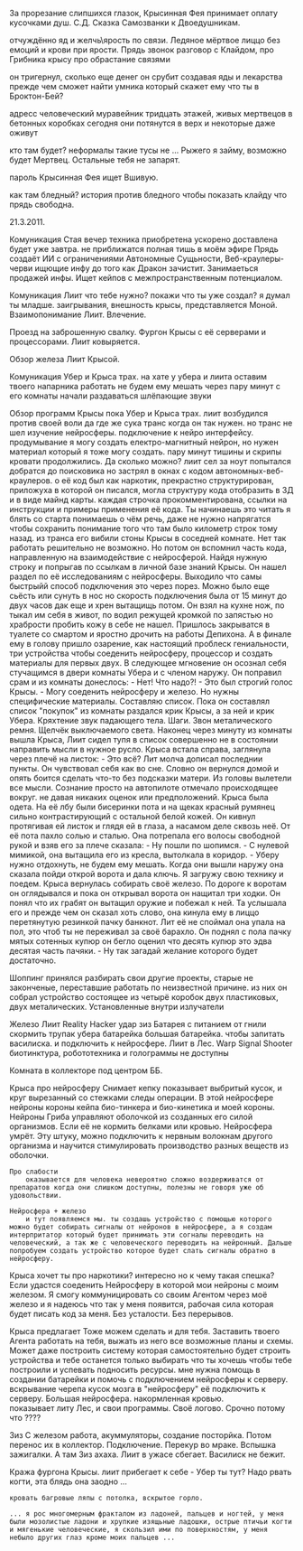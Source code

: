 За прорезание слипшихся глазок, Крысинная Фея принимает оплату кусочками душ.
С.Д. Сказка Самозванки к Двоедушникам.

отчуждённо
яд и желчь\ярость по связи.
Ледяное мёртвое лиццо без емоций и крови при ярости.
Прядь звонок разговор с Клайдом, про Грибника крысу про обрастание связями
<!-- я скоро валю из города с коммандой он может с нами и тогда станет моей -->
он тригернул, сколько еще денег он срубит создавая яды и лекарства прежде чем сможет найти умника который скажет ему что ты в Броктон-Бей?

адресс человеческий муравейник тридцать этажей, живых мертвецов в бетонных коробках
сегодня они потянутся в верх и некоторые даже оживут

кто там будет? неформалы такие тусы не ... Рыжего я займу, возможно будет Мертвец. Остальные тебя не запарят.

пароль Крысинная Фея ищет Вшивую.

как там бледный? 
история против бледного чтобы показать клайду что прядь свободна.

21.3.2011.

Комуникация Стая
	вечер техника приобретена ускорено доставлена будет уже завтра.
	не приближатся полная тишь в моём эфире
	Прядь создаёт ИИ с ограничениями Автономные Сущьности, Веб-краулеры-черви ищющие инфу до того как Дракон зачистит. Занимаеться продажей инфы. 
	Ищет кейпов с межпространственным потенциалом.
	
Комуникация Лиит
	что тебе нужно?  покажи что ты уже создал? я думал ты младше.
	заигрывания, внешность крысы, представляется Моной. Взаимопонимание Лиит. Влечение.

Проезд на заброшенную свалку.
	Фургон Крысы с её серверами и процессорами. Лиит ковыряется.

Обзор железа Лиит Крысой.

Комуникация Убер и Крыса трах.
	на хате у убера и лиита оставим твоего напарника работать не будем ему мешать через пару минут с его комнаты начали раздаваться шлёпающие звуки

Обзор программ Крысы пока Убер и Крыса трах.
	лиит возбудился против своей воли да где же сука транс когда он так нужен.
	но транс не шел
	изучение нейросферы. подключение к нейро интерфейсу. продумывание я могу создать електро-магнитный нейрон, но нужен материал который я тоже могу создать. 
	пару минут тишины и скрипы кровати продолжились. Да сколько можно?
	лиит сел за ноут попытался добратся до поисковика но застрял в окнах с кодом автономных-веб-краулеров. о её код был как наркотик, прекрастно структурирован, приложуха в которой он писался, могла структуру кода отобразить в 3Д и в виде майнд карты. каждая строчка прокомментирована, ссылки на инструкции и примеры применения её кода. Ты начинаешь это читать я блять со старта понимаешь о чём речь, даже не нужно напрягатся чтобы сохранить понимание того что там было километр строк тому назад.
	из транса его вибили стоны Крысы в соседней комнате. Нет так работать решительно не возможно. Но потом он вспомнил часть кода, направленную на взаимодействие с нейросферой. Найдя нужную строку и попрыгав по ссылкам в личной базе знаний Крысы. Он нашел раздел по её исследованиям с нейросферы. 
	Выходило что самы быстрыйй способ подключения это через порез. Можно было еще сьёсть или сунуть в нос но скорость подключения была от 15 минут до двух часов дак еще и хрен вытащищь потом. Он взял на кухне нож, по тыкал им себя в живот, по водил режущей кромкой по запястью но храбрости пробить кожу в себе не нашел.
	Пришлось закрыватся в туалете со смартом и яростно дрочить на работы Депихона.
	А в финале ему в голову пришло озарение, как настоящий проблеск гениальности, три устройства чтобы соеденить нейросферу, процессор и создать материалы для первых двух.
	В следующее мгновение он осознал себя стучащимся в двери комнаты Убера и с членом наружу. Он поправил срам и из комнаты донеслось:
	- Нет! Что надо?! - Это был строгий голос Крысы.
	- Могу соеденить нейросферу и железо. Но нужны специфические материалы. Составляю список.
	Пока он составлял список "покупок" из комнаты раздался крик Крысы, а за ней и крик Убера. Кряхтение звук падающего тела. Шаги. Звон металического ремня. Щелчёк выключаемого света. Наконец через минуту из комнаты вышла Крыса, Лиит сидел тупя в список совершенно не в состоянии направить мысли в нужное русло.
	Крыса встала справа, заглянула через плечё на листок:
	- Это всё?
	Лит молча дописал последнии пункты. Он чувствовал себя как во сне. Словно он вернулся домой и опять боится сделать что-то без подсказки матери. Из головы вылетели все мысли. Сознание просто на автопилоте отмечало происходящее вокруг. не давая никаких оценок или предположений. 
	Крыса была одета. На её лбу были бисеринки пота и на щеках красный румянец сильно контрастирующий с остальной белой кожей. 
	Он кивнул протягивая ей листок и глядя ей в глаза, а насамом деле сквозь неё.
	От её пота пахло солью и сталью.
	Она потрепала его волосы свободной рукой и взяв его за плече сказала:
	- Ну пошли по шопимся. - С нулевой мимикой, она вытащила его из кресла, вытолкала в коридор. - Уберу нужно отдохнуть, не будем ему мешать.
	Когда они вышли наружу она сказала пойди открой ворота и дала ключь.
	Я загружу свою технику и поедем.
	Крыса вернулась собирать своё железо. По дороге к воротам он оглядывался и пока он открывал ворота он нащитал три ходки. Он понял что их грабят он вытащил оружие и побежал к ней. Та услышала его и прежде чем он сказал хоть слово, она кинула ему в лиццо перетянутую резинкой пачку банкнот. Лит её не споймал она упала на пол, это чтоб ты не переживал за своё барахло.
	Он поднял с пола пачку мятых сотенных купюр он бегло оценил что десять купюр это эдва десятая часть пачяки.
	- Ну так загадай желание которого будет достаточно.

Шоппинг
	принялся разбирать свои другие проекты, старые не законченые, переставшие работать по неизвестной причине. из них он собрал устройство состоящее из четырё коробок двух пластиковых, двух металических. Установленные внутри излучатели 

Железо Лиит
	Reality Hacker удар зиз
	Батарея с питанием от гнили скормить трупак убера
	батарейка большая батарейка. чтобы запитать василиска. и подключить к нейросфере.
	Лиит в Лес.
	Warp Signal Shooter
	биотинктура, робототехника и голограммы не доступны

Комната в коллекторе под центром ББ.

Крыса про нейросферу
	Снимает кепку показывает выбритый кусок, и круг вырезанный со стежками следы операции. В этой нейросфере нейроны короны кейпа био-тинкера и био-кинетика и моей короны. Нейроны Гриба управляют оболочкой из созданных его силой организмов. Если её не кормить белками или кровью. Нейросфера умрёт. Эту штуку, можно подключить к нервным волокнам другого организма и научится стимулировать производство разных веществ из оболочки.

	Про слабости
		оказывается для человека невероятно сложно воздерживатся от препаратов когда они слишком доступны, полезны не говоря уже об удовольствии.

	Нейросфера + железо
		и тут появляемся мы. ты создашь устройство с помощью которого можно будет собирать сигналы от нейронов в нейросфере, а я создам интерпритатор который будет принимать эти согналы переводить на человеческий, а так же с человеческого переводить на нейронный. Дальше попробуем создать устройство которое будет слать сигналы обратно в нейросферу.

Крыса хочет
	ты про наркотики? интересно но к чему такая спешка? Если удастся соеденить Нейросферу в которой мои нейроны с моим железом. Я смогу коммуницировать со своим Агентом через моё железо и я надеюсь что так у меня появится, рабочая сила которая будет писать код за меня. Без усталости. Без перерывов.

Крыса предлагает
	Тоже можем сделать и для тебя. Заставить твоего Агента работать на тебя, выжать из него все возможные планы и схемы. Может даже построить систему которая самостоятельно будет строить устройства и тебе останется только выбирать что ты хочешь чтобы тебе построили и успевать подносить ресурсы.
	мне нужна помощь в создании батарейки и помочь с подключением нейросферы к серверу.
	вскрывание черепа кусок мозга в "нейросферу" её подключить к серверу. Большая нейросфера. накормленная кровью.	
	показывает литу Лес, и свои программы. Своё логово.
	Срочно потому что ????
	<!--  Созданием тела для ИИ -->
	<!-- про тригер Лита, давление Пряди. Твой Агент, воздействует на твои устройства заряжает их енергией, знаешь что повторение тригерных условий увеличивает силу наших сил -->
	<!-- кристал табаки с воспоминанием как это работает?  -->
	<!-- грядёт конец света. и у нас нет решения.  -->
	<!-- через запах. Почему это не сработало на тебя? Потому что я это уже видела и у меня есть опыт, работы с этими изобретениями. -->
	<!-- Это как с нейромедиаторами если у тебя нет опыта в работе с ними то любой твой поступок будет тебе казатся твоим собственным решением. -->
<!-- Прядь прячется в Лес со своим железом и Лиит.  -->
<!-- Лиит изобретение батарейка, Радиационная. После включения. -->

<!-- Забег по городу нет связи, ночь нет машин никто не останавливается и не слушает -->


Зиз
	С железом работа, акуммуляторы, создание посторйка. Потом перенос их в коллектор. Подключение. Перекур во мраке. Вспышка зажигалки. А там Зиз ахаха. Лиит в ужасе сбегает. Василиск не бежит. 

Кража фургона Крысы.
	лиит прибегает к себе 
		- Убер ты тут? Надо рвать когти, эта блядь она заодно ...

	кровать багровые ляпы с потолка, вскрытое горло.

	... я рос многомерным фракталом из ладоней, пальцев и ногтей, у меня были мозолистые ладони и хрупкие изящьные ладошки, острые птичьи когти и мягенькие человеческие, я скользил ими по поверхностям, у меня небыло других глаз кроме моих пальцев ...